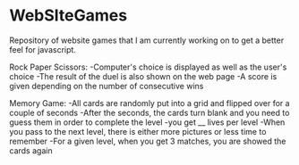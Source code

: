 # WebSIteGames
Repository of website games that I am currently working on to get a better feel for javascript.

Rock Paper Scissors: 
-Computer's choice is displayed as well as the user's choice 
-The result of the duel is also shown on the web page
-A score is given depending on the number of consecutive wins  

Memory Game: 
-All cards are randomly put into a grid and flipped over for a couple of seconds 
-After the seconds, the cards turn blank and you need to guess them in order to complete the level 
-you get __ lives per level
-When you pass to the next level, there is either more pictures or less time to remember 
-For a given level, when you get 3 matches, you are showed the cards again 
